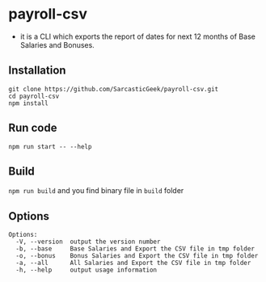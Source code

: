 # payroll-csv
- it is a CLI which exports the report of dates for next 12 months of Base Salaries and Bonuses.

## Installation 

```
git clone https://github.com/SarcasticGeek/payroll-csv.git
cd payroll-csv
npm install
```
## Run code 

`npm run start -- --help`

## Build

`npm run build` and you find binary file in `build` folder 

## Options
```
Options:
  -V, --version  output the version number
  -b, --base     Base Salaries and Export the CSV file in tmp folder 
  -o, --bonus    Bonus Salaries and Export the CSV file in tmp folder 
  -a, --all      All Salaries and Export the CSV file in tmp folder 
  -h, --help     output usage information
```
